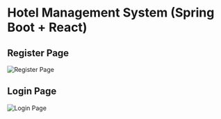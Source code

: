 # Hotel Management System (Spring Boot + React)

## **Register Page**
![Register Page](register.png)

## **Login Page**
![Login Page](login.png)
